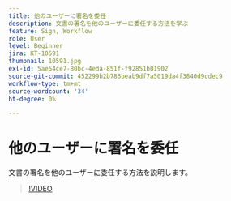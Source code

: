 ```yaml
---
title: 他のユーザーに署名を委任
description: 文書の署名を他のユーザーに委任する方法を学ぶ
feature: Sign, Workflow
role: User
level: Beginner
jira: KT-10591
thumbnail: 10591.jpg
exl-id: 5ae54ce7-80bc-4eda-851f-f92851b01902
source-git-commit: 452299b2b786beab9df7a5019da4f3840d9cdec9
workflow-type: tm+mt
source-wordcount: '34'
ht-degree: 0%

---
```


# 他のユーザーに署名を委任

文書の署名を他のユーザーに委任する方法を説明します。

>[!VIDEO](https://video.tv.adobe.com/v/3411244?quality=12&learn=on&hidetitle=true&captions=jpn)
